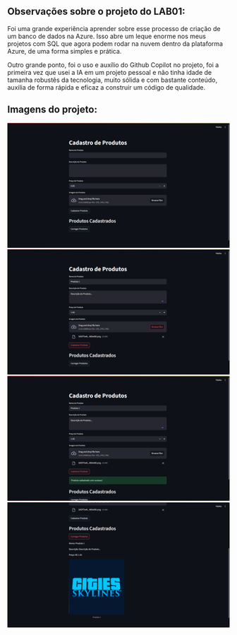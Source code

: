 ## Observações sobre o projeto do LAB01:

Foi uma grande experiência aprender sobre esse processo de criação de um banco de dados na Azure. Isso abre um leque enorme nos meus projetos com SQL que agora podem rodar na nuvem dentro da plataforma Azure, de uma forma simples e prática.

Outro grande ponto, foi o uso e auxílio do Github Copilot no projeto, foi a primeira vez que usei a IA em um projeto pessoal e não tinha idade de tamanha robustês da tecnologia, muito sólida e com bastante conteúdo, auxilia de forma rápida e eficaz a construir um código de qualidade.

## Imagens do projeto:

![Imagem 1](images\ss1.png)
![Imagem 2](images\ss2.png)
![Imagem 3](images\ss3.png)
![Imagem 4](images\ss4.png)